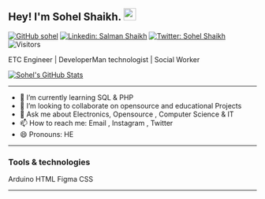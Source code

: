 ## Hey! I'm Sohel Shaikh. <img src="https://media.giphy.com/media/hvRJCLFzcasrR4ia7z/giphy.gif" width="25px">
[![GitHub sohel](https://img.shields.io/github/followers/coolboy-sohel?label=follow&style=social)](https://github.com/coolboy-sohel)
[![Linkedin: Salman Shaikh](https://img.shields.io/badge/-Sohel%20Shaikh-blue?style=flat-square&logo=Linkedin&logoColor=white&link=https://www.linkedin.com/in/sohel-shaikh-3966831a8/)](https://www.linkedin.com/in/sohel-shaikh-3966831a8/)
[![Twitter: Sohel Shaikh](https://img.shields.io/twitter/follow/Sohel_SBM1998?style=social)](https://twitter.com/Salman_8778)
![Visitors](https://visitor-badge.glitch.me/badge?page_id=coolboy-sohel&left_color=gray&right_color=blue)

ETC Engineer |
DeveloperMan technologist |
Social Worker 

[![Sohel's GitHub Stats](https://github-readme-stats.vercel.app/api?username=coolboy-sohel&hide=issues&count_private=true&show_icons=true&theme=calm)](https://github.com/coolboy-sohel/github-readme-stats)

<hr /> 

- 🌱 I’m currently learning SQL & PHP 
- 👯 I’m looking to collaborate on opensource and educational Projects 
- 💬 Ask me about Electronics, Opensource , Computer Science & IT
- 📫 How to reach me: Email , Instagram , Twitter 
- 😄 Pronouns: HE

<hr />


### Tools &amp; technologies

<p align="center">

<img align="center" src="https://peerlist-media.s3.amazonaws.com/tool_icons/arduino.svg" alt="" class="mr-2 h-5"><span class="hidden capitalize lg:inline">Arduino</span>
<img align="center" src="https://peerlist-media.s3.amazonaws.com/tool_icons/html.svg" alt="" class="mr-2 h-5"><span class="hidden capitalize lg:inline">HTML</span>
<img align="center" src="https://peerlist-media.s3.amazonaws.com/tool_icons/figma.svg" alt="" class="mr-2 h-5"><span class="hidden capitalize lg:inline">Figma</span>
<img align="center" src="https://peerlist-media.s3.amazonaws.com/tool_icons/css.svg" alt="" class="mr-2 h-5"><span class="hidden capitalize lg:inline">CSS</span>
</p>


<hr>





